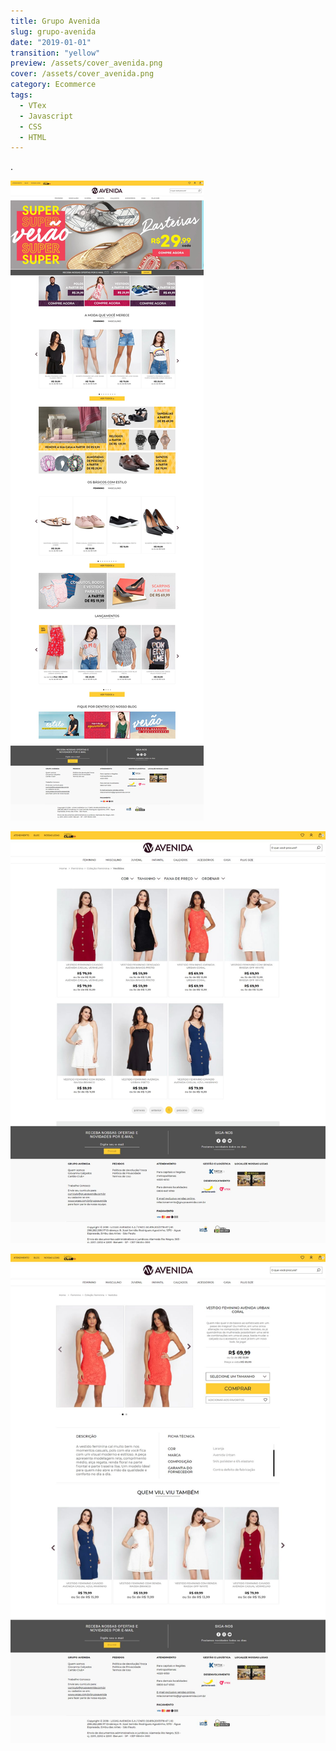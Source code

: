 ```yaml
---
title: Grupo Avenida
slug: grupo-avenida
date: "2019-01-01"
transition: "yellow"
preview: /assets/cover_avenida.png
cover: /assets/cover_avenida.png
category: Ecommerce
tags:
  - VTex
  - Javascript
  - CSS
  - HTML
---
```


.

![](/assets/grupoavenida_01.jpg)

![](/assets/grupoavenida_02.jpg)

![](/assets/grupoavenida_03.jpg)
